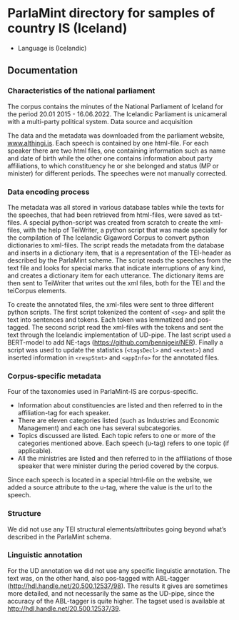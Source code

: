 # ParlaMint directory for samples of country IS (Iceland)

- Language is (Icelandic)

## Documentation

### Characteristics of the national parliament

The corpus contains the minutes of the National Parliament of Iceland for the period 20.01 2015 - 16.06.2022. The Icelandic Parliament is unicameral with a multi-party political system.
Data source and acquisition

The data and the metadata was downloaded from the parliament website, www.althingi.is.  Each speech is contained by one html-file. For each speaker there are two html files, one containing information such as name and date of birth while the other one contains information about party affiliations, to which constituency he or she belonged and status (MP or minister) for different periods. The speeches were not manually corrected.

### Data encoding process

The metadata was all stored in various database tables while the texts for the speeches, that had been retrieved from html-files, were saved as txt-files. A special python-script was created from scratch to create the xml-files, with the help of TeiWriter, a python script that was made specially for the compilation of The Icelandic Gigaword Corpus to convert python dictionaries to xml-files. The script reads the metadata from the database and inserts in a dictionary item, that is a representation of the TEI-header as described by the ParlaMint scheme. The script reads the speeches from the text file and looks for special marks that indicate interruptions of any kind, and creates a dictionary item for each utterance. The dictionary items are then sent to TeiWriter that writes out the xml files, both for the TEI and the teiCorpus elements.

To create the annotated files, the xml-files were sent to three different python scripts. The first script tokenized the content of `<seg>` and split the text into sentences and tokens. Each token was lemmatized and pos-tagged. The second script read the xml-files with the tokens and sent the text through the Icelandic implementation of UD-pipe. The last script used a BERT-model to add NE-tags (https://github.com/bennigeir/NER). Finally a script was used to update the statistics (`<tagsDecl>` and `<extent>`) and inserted information in `<respStmt>` and `<appInfo>` for the annotated files.

### Corpus-specific metadata

Four of the taxonomies used in ParlaMint-IS are corpus-specific.
- Information about constituencies are listed and then referred to in the affiliation-tag for each speaker.
- There are eleven categories listed (such as Industries and Economic Management) and each one has several subcategories.
- Topics discussed are listed. Each topic refers to one or more of the categories mentioned above. Each speech (u-tag) refers to one topic (if applicable).
- All the ministries are listed and then referred to in the affiliations of those speaker that were minister during the period covered by the corpus.

Since each speech is located in a special html-file on the website, we added a source attribute to the u-tag, where the value is the url to the speech.

### Structure

We did not use any TEI structural elements/attributes going beyond what’s described in the ParlaMint schema.

### Linguistic annotation

For the UD annotation we did not use any specific linguistic annotation. The text was, on the other hand, also pos-tagged with ABL-tagger (http://hdl.handle.net/20.500.12537/98). The results it gives are sometimes more detailed, and not necessarily the same as the UD-pipe, since the accuracy of the ABL-tagger is quite higher. The tagset used is available at http://hdl.handle.net/20.500.12537/39.
